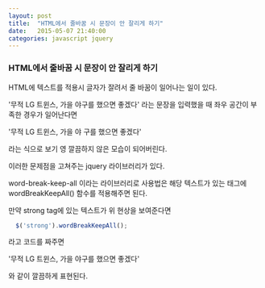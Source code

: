 ```yaml
---
layout: post
title:  "HTML에서 줄바꿈 시 문장이 안 잘리게 하기"
date:   2015-05-07 21:40:00
categories: javascript jquery
---
```



### HTML에서 줄바꿈 시 문장이 안 잘리게 하기
  
HTML에 텍스트를 적용시 글자가 잘려서 줄 바꿈이 일어나는 일이 있다.

'무적 LG 트윈스, 가을 야구를 했으면 좋겠다' 라는 문장을 입력했을 때
좌우 공간이 부족한 경우가 일어난다면

'무적 LG 트윈스, 가을 야
구를 했으면 좋겠다'

라는 식으로 보기 영 깔끔하지 않은 모습이 되어버린다.

이러한 문제점을 고쳐주는 jquery 라이브러리가 있다.

word-break-keep-all 이라는 라이브러리로
사용법은 해당 텍스트가 있는 태그에 wordBreakKeepAll() 함수를 적용해주면 된다.

만약 strong tag에 있는 텍스트가 위 현상을 보여준다면
```javascript
  $('strong').wordBreakKeepAll();
```
라고 코드를 짜주면

'무적 LG 트윈스, 가을
야구를 했으면 좋겠다'

와 같이 깔끔하게 표현된다.
